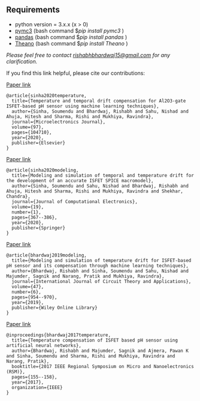 ## Requirements
- python version = 3.x.x (x > 0)
- [pymc3](https://docs.pymc.io/) (bash command $<em>pip install pymc3 </em>)
- [pandas](https://pypi.org/project/pandas/) (bash command $<em>pip install pandas </em>)
- [Theano](https://pypi.org/project/Theano/) (bash command $<em>pip install Theano </em>)

<em> Please feel free to contact rishabhbhardwaj15@gmail.com for any clarification. </em>

If you find this link helpful, please cite our contributions:

[Paper link](https://www.sciencedirect.com/science/article/abs/pii/S0026269219307207)
```
@article{sinha2020temperature,
  title={Temperature and temporal drift compensation for Al2O3-gate ISFET-based pH sensor using machine learning techniques},
  author={Sinha, Soumendu and Bhardwaj, Rishabh and Sahu, Nishad and Ahuja, Hitesh and Sharma, Rishi and Mukhiya, Ravindra},
  journal={Microelectronics Journal},
  volume={97},
  pages={104710},
  year={2020},
  publisher={Elsevier}
}
```

[Paper link](https://link.springer.com/article/10.1007/s10825-019-01425-0)
```
@article{sinha2020modeling,
  title={Modeling and simulation of temporal and temperature drift for the development of an accurate ISFET SPICE macromodel},
  author={Sinha, Soumendu and Sahu, Nishad and Bhardwaj, Rishabh and Ahuja, Hitesh and Sharma, Rishi and Mukhiya, Ravindra and Shekhar, Chandra},
  journal={Journal of Computational Electronics},
  volume={19},
  number={1},
  pages={367--386},
  year={2020},
  publisher={Springer}
}
```

[Paper link](https://onlinelibrary.wiley.com/doi/abs/10.1002/cta.2618)
```
@article{bhardwaj2019modeling,
  title={Modeling and simulation of temperature drift for ISFET-based pH sensor and its compensation through machine learning techniques},
  author={Bhardwaj, Rishabh and Sinha, Soumendu and Sahu, Nishad and Majumder, Sagnik and Narang, Pratik and Mukhiya, Ravindra},
  journal={International Journal of Circuit Theory and Applications},
  volume={47},
  number={6},
  pages={954--970},
  year={2019},
  publisher={Wiley Online Library}
}
```

[Paper link](https://ieeexplore.ieee.org/document/8069141)
```
@inproceedings{bhardwaj2017temperature,
  title={Temperature compensation of ISFET based pH sensor using artificial neural networks},
  author={Bhardwaj, Rishabh and Majumder, Sagnik and Ajmera, Pawan K and Sinha, Soumendu and Sharma, Rishi and Mukhiya, Ravindra and Narang, Pratik},
  booktitle={2017 IEEE Regional Symposium on Micro and Nanoelectronics (RSM)},
  pages={155--158},
  year={2017},
  organization={IEEE}
}
```
